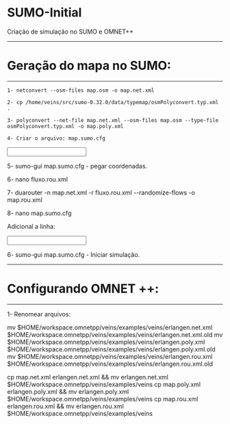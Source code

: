 # SUMO-Initial
Criação de simulação no SUMO e OMNET++

--------------------------
# Geração do mapa no SUMO:
--------------------------


`1- netconvert --osm-files map.osm -o map.net.xml`

`2- cp /home/veins/src/sumo-0.32.0/data/typemap/osmPolyconvert.typ.xml .`

`3- polyconvert --net-file map.net.xml --osm-files map.osm --type-file osmPolyconvert.typ.xml -o map.poly.xml`

`4- Criar o arquivo: map.sumo.cfg`

<configuration>
             <input>
             <net-file value="map.net.xml"/>
             <additional-files value="map.poly.xml"/>
             </input>
</configuration>

5- sumo-gui map.sumo.cfg - pegar coordenadas.

6- nano fluxo.rou.xml

<routes>
        <flow id="fluxo1" begin="0" end="3600" number="5000" from="497075096#0" to="252010647"/>
        <flow id="fluxo2" begin="0" end="3600" number="5000" from="252024721" to="9653489#4"/>
</routes>

7- duarouter -n map.net.xml -r fluxo.rou.xml  --randomize-flows -o map.rou.xml

8- nano map.sumo.cfg 

Adicional a linha:  <route-files value="map.rou.xml"/>

<configuration>
             <input>
             <net-file value="map.net.xml"/>
             <route-files value="map.rou.xml"/>
             <additional-files value="map.poly.xml"/>
             </input>
</configuration>


6- sumo-gui map.sumo.cfg - Iniciar simulação.



------------------------
# Configurando OMNET ++:
------------------------

1- Renomear arquivos:

mv $HOME/workspace.omnetpp/veins/examples/veins/erlangen.net.xml   $HOME/workspace.omnetpp/veins/examples/veins/erlangen.net.xml.old
mv $HOME/workspace.omnetpp/veins/examples/veins/erlangen.poly.xml  $HOME/workspace.omnetpp/veins/examples/veins/erlangen.poly.xml.old
mv $HOME/workspace.omnetpp/veins/examples/veins/erlangen.rou.xml   $HOME/workspace.omnetpp/veins/examples/veins/erlangen.rou.xml.old


cp map.net.xml erlangen.net.xml   && mv erlangen.net.xml $HOME/workspace.omnetpp/veins/examples/veins
cp map.poly.xml erlangen.poly.xml && mv erlangen.poly.xml $HOME/workspace.omnetpp/veins/examples/veins
cp map.rou.xml erlangen.rou.xml   && mv erlangen.rou.xml $HOME/workspace.omnetpp/veins/examples/veins
